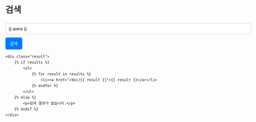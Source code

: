 <!DOCTYPE html>
<html lang="ko">
<head>
    <meta charset="UTF-8">
    <meta name="viewport" content="width=device-width, initial-scale=1.0">
    <title>검색 결과 - OpenWiki</title>
    <style>
        body {
            font-family: Arial, sans-serif;
            max-width: 800px;
            margin: 40px auto;
            padding: 20px;
            line-height: 1.6;
        }
        h1 {
            color: #333;
        }
        input[type="text"] {
            width: 100%;
            padding: 10px;
            margin-bottom: 10px;
            border: 1px solid #ccc;
            border-radius: 5px;
        }
        button {
            padding: 10px 15px;
            border: none;
            background-color: #007bff;
            color: white;
            border-radius: 5px;
            cursor: pointer;
        }
        button:hover {
            background-color: #0056b3;
        }
        .result {
            margin-top: 20px;
        }
        .result ul {
            list-style: none;
            padding: 0;
        }
        .result li {
            margin-bottom: 10px;
        }
        .result a {
            text-decoration: none;
            color: #007bff;
        }
        .result a:hover {
            text-decoration: underline;
        }
    </style>
</head>
<body>
    <h1>검색</h1>
    <form method="get" action="/search">
        <input type="text" name="query" id="search-box" placeholder="검색어를 입력하세요..." value="{{ query }}">
        <button type="submit">검색</button>
    </form>

    <div class="result">
        {% if results %}
            <ul>
                {% for result in results %}
                    <li><a href="/doc/{{ result }}">{{ result }}</a></li>
                {% endfor %}
            </ul>
        {% else %}
            <p>검색 결과가 없습니다.</p>
        {% endif %}
    </div>
</body>
</html>
